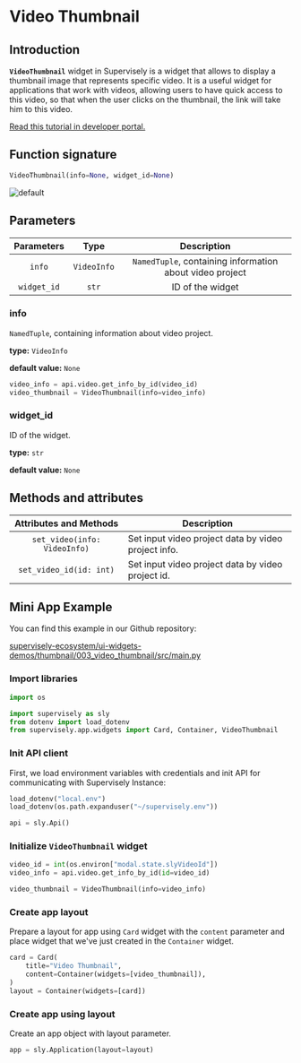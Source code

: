# Video Thumbnail

## Introduction

**`VideoThumbnail`** widget in Supervisely is a widget that allows to display a thumbnail image that represents specific video. It is a useful widget for applications that work with videos, allowing users to have quick access to this video, so that when the user clicks on the thumbnail, the link will take him to this video.

[Read this tutorial in developer portal.](https://developer.supervise.ly/app-development/widgets/thumbnail/videothumbnail)

## Function signature

```python
VideoThumbnail(info=None, widget_id=None)
```

![default](https://user-images.githubusercontent.com/120389559/217834448-44807559-f3b8-482b-a9e8-c3f95b1c0f3f.png)

## Parameters

| Parameters  |    Type     |                       Description                        |
| :---------: | :---------: | :------------------------------------------------------: |
|   `info`    | `VideoInfo` | `NamedTuple`, containing information about video project |
| `widget_id` |    `str`    |                     ID of the widget                     |

### info

`NamedTuple`, containing information about video project.

**type:** `VideoInfo`

**default value:** `None`

```python
video_info = api.video.get_info_by_id(video_id)
video_thumbnail = VideoThumbnail(info=video_info)
```

### widget_id

ID of the widget.

**type:** `str`

**default value:** `None`

## Methods and attributes

|    Attributes and Methods    | Description                                         |
| :--------------------------: | --------------------------------------------------- |
| `set_video(info: VideoInfo)` | Set input video project data by video project info. |
|   `set_video_id(id: int)`    | Set input video project data by video project id.   |

## Mini App Example

You can find this example in our Github repository:

[supervisely-ecosystem/ui-widgets-demos/thumbnail/003_video_thumbnail/src/main.py](https://github.com/supervisely-ecosystem/ui-widgets-demos/blob/master/thumbnail/003_video_thumbnail/src/main.py)

### Import libraries

```python
import os

import supervisely as sly
from dotenv import load_dotenv
from supervisely.app.widgets import Card, Container, VideoThumbnail
```

### Init API client

First, we load environment variables with credentials and init API for communicating with Supervisely Instance:

```python
load_dotenv("local.env")
load_dotenv(os.path.expanduser("~/supervisely.env"))

api = sly.Api()
```

### Initialize `VideoThumbnail` widget

```python
video_id = int(os.environ["modal.state.slyVideoId"])
video_info = api.video.get_info_by_id(id=video_id)

video_thumbnail = VideoThumbnail(info=video_info)
```

### Create app layout

Prepare a layout for app using `Card` widget with the `content` parameter and place widget that we've just created in the `Container` widget.

```python
card = Card(
    title="Video Thumbnail",
    content=Container(widgets=[video_thumbnail]),
)
layout = Container(widgets=[card])
```

### Create app using layout

Create an app object with layout parameter.

```python
app = sly.Application(layout=layout)
```
